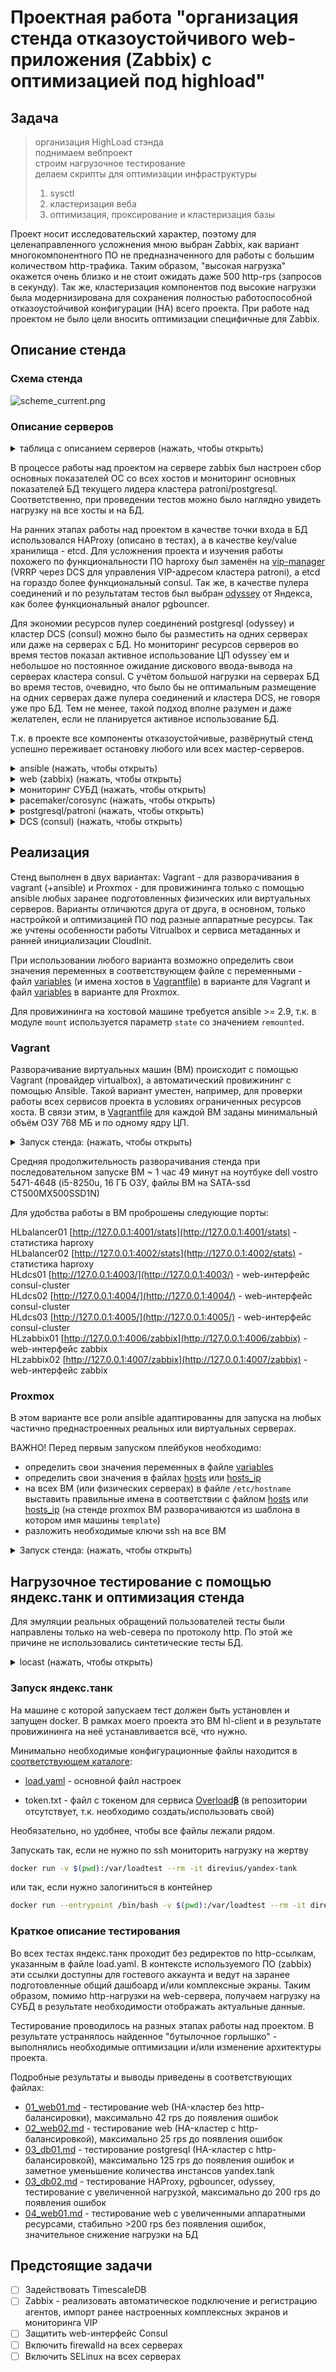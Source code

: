 # Проектная работа "организация стенда отказоустойчивого web-приложения (Zabbix) с оптимизацией под highload"

## Задача

> организация HighLoad стэнда\
> поднимаем вебпроект\
> строим нагрузочное тестирование\
> делаем скрипты для оптимизации инфраструктуры
> 1) sysctl
> 2) кластеризация веба
> 3) оптимизация, проксирование и кластеризация базы

Проект носит исследовательский характер, поэтому для целенаправленного усложнения мною выбран Zabbix, как вариант многокомпонентного ПО не предназначенного для работы с большим количеством http-трафика. Таким образом, "высокая нагрузка" окажется очень близко и не стоит ожидать даже 500 http-rps (запросов в секунду). Так же, кластеризация компонентов под высокие нагрузки была модернизирована для сохранения полностью работоспособной отказоустойчивой конфигурации (HA) всего проекта. При работе над проектом не было цели вносить оптимизации специфичные для Zabbix.

## Описание стенда

### Схема стенда

![scheme_current.png](scheme/scheme_current.png)

### Описание серверов

<details><summary>таблица с описанием серверов (нажать, чтобы открыть)</summary><p>

| hostname                     | ip-адрес                                                 | функциональная роль                                          | ключевое используемое ПО                                     | комментарий                                                  |
| ---------------------------- | -------------------------------------------------------- | ------------------------------------------------------------ | ------------------------------------------------------------ | ------------------------------------------------------------ |
| hl-client                    | 10.51.21.70                                              | точка входа web-клиентов, источник http-трафика для нагрузочного тестирования | docker, yandex.tank                                          | для использования сервиса [Overload𝛃](https://overload.yandex.net/) требуется создать свой файл с токеном |
| hl-balancer01                | 10.51.21.51, 10.51.21.50 (VIP)                           | балансировщик http-трафика, master keepalived                | haproxy, keepalived                                          |                                                              |
| hl-balancer02                | 10.51.21.52, 10.51.21.50 (VIP)                           | балансировщик http-трафика, backup keepalived                | haproxy, keepalived                                          |                                                              |
| hl-zabbix01                  | 10.51.21.57, 10.51.21.56 (VIP)                           | активный web-сервер фронтенда zabbix, бэкенд (zabbix-server) с VIP-адресом, мониторинг параметров БД текущего лидера в кластере postresql | nginx, php-fpm, zabbix-server-pgsql, zabbix-web-pgsql, mamonsu, pacemaker |                                                              |
| hl-zabbix02                  | 10.51.21.58, 10.51.21.56 (VIP)                           | активный web-сервер фронтенда zabbix, бэкенд (zabbix-server) с VIP-адресом, мониторинг параметров БД текущего лидера в кластере postresql, репозиторий mamonsu | nginx, php-fpm, zabbix-server-pgsql, zabbix-web-pgsql, mamonsu, pacemaker |                                                              |
| hl-pg-conpool01              | 10.51.21.54, 10.51.21.53 (VIP)                           | пулер соединений для postgresql, репозиторий odyssey и vip-manager, master keepalived | odyssey, keepailved, nginx                                   |                                                              |
| hl-pg-conpool02              | 10.51.21.55, 10.51.21.53 (VIP)                           | пулер соединений для postgresql, backup keepalived           | odyssey, keepailved                                          |                                                              |
| hl-pg01, hl-pg02, hl-pg03    | 10.51.21.65, 10.51.21.66, 10.51.21.67, 10.51.21.68 (VIP) | реплика кластера patroni/postgresql, инстанс vip-manager     | patroni, postgresql, vip-manager, consul-agent (client)      |                                                              |
| hl-dcs01, hl-dcs02, hl-dcs03 | 10.51.21.61, 10.51.21.62, 10.51.21.63                    | DCS, key/value storage, service discovery, нода кластера consul | consul-agent (server)                                        | service dicovery настроен, но в проекте не задействован      |
</p></details>

В процессе работы над проектом на сервере zabbix был настроен сбор основных показателей ОС со всех хостов и мониторинг основных показателей БД текущего лидера кластера patroni/postgresql. Соответственно, при проведении тестов можно было наглядно увидеть нагрузку на все хосты и на БД.

На ранних этапах работы над проектом в качестве точки входа в БД использовался HAProxy (описано в тестах), а в качестве key/value хранилища - etcd. Для усложнения проекта и изучения работы похожего по функциональности ПО haproxy был заменён на [vip-manager](https://github.com/cybertec-postgresql/vip-manager) (VRRP через DCS для управления VIP-адресом кластера patroni), а etcd на гораздо более функциональный consul. Так же, в качестве пулера соединений и по результатам тестов был выбран [odyssey](https://github.com/yandex/odyssey) от Яндекса, как более функциональный аналог pgbouncer.

Для экономии ресурсов пулер соединений postgresql (odyssey) и кластер DCS (consul) можно было бы разместить на одних серверах или даже на серверах с БД. Но мониторинг ресурсов серверов во время тестов показал активное использование ЦП odyssey`ем и небольшое но постоянное ожидание дискового ввода-вывода на серверах кластера consul. С учётом большой нагрузки на серверах БД во время тестов, очевидно, что было бы не оптимальным размещение на одних серверах даже пулера соединений и кластера DCS, не говоря уже про БД. Тем не менее, такой подход вполне разумен и даже желателен, если не планируется активное использование БД.

Т.к. в проекте все компоненты отказоустойчивые, развёрнутый стенд успешно переживает остановку любого или всех мастер-серверов.

<details><summary>ansible (нажать, чтобы открыть)</summary><p>
Для провижининга на хостовой машине требуется ansible >= 2.9, т.к. в модуле <code>mount</code> используется параметр <code>state</code>  со значением <code>remounted</code> .

Роли для провижининга на стенд Vagrant расположены в каталоге [provisioning](provisioning/).

Роли для провижининга на стенд Proxmox расположены в каталоге [provisioning_proxmox](provisioning_proxmox/).

В плейбуках ansible используются переменные, которые описаны в файле [variables](provisioning/variables) для Vagrant и в файле [variables](provisioning_proxmox/variables) если используется вариант для Proxmox. Если нужно изменить имя сервера, то кроме файла variables необходимо проверить файл [hosts](provisioning_proxmox/hosts), [hosts_ip](provisioning_proxmox/hosts_ip) или [hosts_vagrant](provisioning/hosts_vagrant) если используется vagrant.

При выполнении роли [08_zabbix/04_zabbix_createDB](provisioning/roles/08_zabbix/04_zabbix_createDB/tasks/main.yml) (пример для Vagrant) происходит удаление и повторное создание БД и пользователя zabbix в postgresql, если эти объекты ранее существовали. Если этот функционал не нужен, то можно это закомментировать.
</p></details>

<details><summary>web (zabbix) (нажать, чтобы открыть)</summary><p>
Для реализации распределения и балансировки http-трафика web-части сервера zabbix расположены на разных ВМ но настроены на работу с одним zabbix-server. При этом, отказоустойчивость web реализована избыточностью ВМ, а отказоустойчивость zabbix-server и mamonsu с помощью pacemaker/corosync.

Web-интерфейс zabbix работает на каждой ноде zabbix по адресу http://имя_или_адрес_любой_ноды:8080/zabbix. Так же, web-интерфейс доступен, в т. ч. и для нагрузочных тестов на VIP-адресе http-балансировщиков <a href="http://hl-balancer-vip.otus/zabbix">http://hl-balancer-vip.otus/zabbix</a>
Дефолтные логин-пароль для доступа к web-интерфейсу zabbix <code>Admin - zabbix</code>.

Или же сразу можно входить гостем, что и использовалось в нагрузочных тестах
<a href="http://hl-balancer-vip.otus/zabbix/index.php?enter=guest">http://hl-balancer-vip.otus/zabbix/index.php?enter=guest</a>

Для автоматической регистрации агентов в web-интерфейсе zabbix достаточно создать соответствующие правила на основе HostMetadata: для zabbix-серверов <code>HostMetadata=hlotusserver</code>, для всех остальных ВМ (они являются клиентами по отношению к zabbix-серверам) <code>HostMetadata=hlotusclient</code>.
</p></details>

<details><summary>мониторинг СУБД (нажать, чтобы открыть)</summary><p>
Мониторинг параметров СУБД PostgreSql реализован с помощью утилиты <a href="https://postgrespro.ru/products/extensions/mamonsu">mamonsu</a> от компании PotgresPro.
В моём стенде это ПО устанавливается на обе ноды сервера zabbix и настраивается на мониторинг текущего мастер-сервера БД, в т.ч. импортируется соответствующий шаблон zabbix. Конечно, в каждый момент времени работает только один экземпляр mamonsu. Это достигнуто в результате кластеризации с помощью pacemaker/corosync и введения ограничений на расположение и связанность ресурсов.
</p></details>

<details><summary>pacemaker/corosync (нажать, чтобы открыть)</summary><p>
Web-интерфейс кластера <a href="https://hl-zabbix-vip.otus:2224">https://hl-zabbix-vip.otus:2224</a> или <a href="https://10.51.21.56:2224">https://10.51.21.56:2224</a> (или https://имя_или_адрес_любой_ноды:2224)

Кластер работает в режиме active/passive. Zabbix-агенты обращаются к ресурсу cluster_vip и на него же настроены фронтенды на обоих нодах. Таким образом, и агенты zabbix и web-части zabbix работают только с одним активным процессом zabbix-server и все обращения к БД полностью корректны.

Ресурсы кластера:

- cluster_vip - общий виртуальный ip-адрес, мониторится каждые 4 секунды
- zabbix-server - systemd-ресурс на основе zabbix_server.service, мониторится каждые 10 секунд
- mamonsu - systemd-ресурс на основе созданного нативного файла systemd-сервиса mamonsu2.service, мониторится каждые 10 секунды

Все ресурсы кластера запускаются на одной ноде.
Кластер успешно переживает жёсткое отключение одной из нод.
При убийстве любого из контролируемых сервисов (ресурсов), этот ресурс успешно поднимается на той же самой ноде в течении интервала времени, указанного при создании ресурса.
</p></details>

<details><summary>postgresql/patroni (нажать, чтобы открыть)</summary><p>
Кластер postgresql/patroni отказоустойчивый, реплики работают в асинхронном режиме. Подключение к БД postgresql ограничено в pg_hba.conf (patroni) только сетью 10.51.21.0/24.

К сожалению, со стороны приложения (Zabbix) нет возможности каким-либо образом настроить отправку read-only запросов на другую реплику или БД.
[https://support.zabbix.com/browse/ZBXNEXT-1603](https://support.zabbix.com/browse/ZBXNEXT-1603)

Для разделения RW- и RO-запросов на разные ноды кластера мною было изучено и протестировано следующее ПО:

[Pgpool-II](https://www.pgpool.net/mediawiki/index.php/Main_Page) - Кроме прочего, позволяет балансировать RW- и RO-запросы на разные ноды и задействовать кеш запросов в ОЗУ. Но всё это работает только в том случае, если управление кластером БД настроено с помощью самого pgpool-II. При попытках настроить балансировку и/или кеш без управления кластером все форки pgpool-II начинают стабильно падать с ошибками сегментации.

[SQL Rrelay](http://sqlrelay.sourceforge.net/index.html) - Полноценный sql-прокси с анализом и модификацией sql-запросов. Если клиентское ПО умеет работать с postgresql, то требуется подключение собственной встраиваемой библиотеки через LD_PRELOAD. В итоге, psql отлично работает с этой библиотекой, а php-fpm и zabbix-server не могут с ней работать.
</p></details>

<details><summary>DCS (consul) (нажать, чтобы открыть)</summary><p>

На каждом сервере с репликой БД в режиме клиента работает локальный агент consul. Именно к этому агенту обращаются patroni и vip-manager за данными из key/value-хранилища. Помимо связи с кластером consul этот агент так же обеспечивает добавление сервиса postgresl в service discovery.

Схема взаимодействия patroni и vip-manager с consul

![scheme/consul.png](scheme/consul.png)

</p></details>

## Реализация

Стенд выполнен в двух вариантах: Vagrant - для разворачивания в vagrant (+ansible) и Proxmox - для провижининга только с помощью ansible любых заранее подготовленных физических или виртуальных серверов. Варианты отличаются друга от друга, в основном, только настройкой и оптимизацией ПО под разные аппаратные ресурсы. Так же учтены особенности работы Vitrualbox и сервиса метаданных и ранней инициализации CloudInit.

При использовании любого варианта возможно определить свои значения переменных в соответствующем файле с переменными - файл [variables](provisioning/variables) (и имена хостов в [Vagrantfile](Vagrantfile)) в варианте для Vagrant и файл [variables](provisioning_proxmox/variables) в варианте для Proxmox.

Для провижининга на хостовой машине требуется ansible >= 2.9, т.к. в модуле ```mount``` используется параметр ```state``` со значением ```remounted```.

### Vagrant

Разворачивание виртуальных машин (ВМ) происходит с помощью Vagrant (провайдер virtualbox), а автоматический провижининг с помощью Ansible. Такой вариант уместен, например, для проверки работы всех сервисов проекта в условиях ограниченных ресурсов хоста. В связи этим, в [Vagrantfile](Vagrantfile) для каждой ВМ заданы минимальный объём ОЗУ 768 МБ и по одному ядру ЦП.

<details><summary>Запуск стенда: (нажать, чтобы открыть)</summary><p>
Клонируем репозиторий:

```bash
git clone https://github.com/timlok/otus-highload.git
```

Переходим в каталог с проектом:

```bash
cd otus-highload
```

Запускаем создание ВМ и их провижининг:

```bash
vagrant up
```

</p></details>

Средняя продолжительность разворачивания стенда при последовательном запуске ВМ ~ 1 час 49 минут на ноутбуке dell vostro 5471-4648 (i5-8250u, 16 ГБ ОЗУ, файлы ВМ на SATA-ssd CT500MX500SSD1N)

Для удобства работы в ВМ проброшены следующие порты:

HLbalancer01 [http://127.0.0.1:4001/stats](http://127.0.0.1:4001/stats) - статистика haproxy\
HLbalancer02 [http://127.0.0.1:4002/stats](http://127.0.0.1:4002/stats) - статистика haproxy\
HLdcs01 [http://127.0.0.1:4003/](http://127.0.0.1:4003/) - web-интерфейс consul-cluster\
HLdcs02 [http://127.0.0.1:4004/](http://127.0.0.1:4004/) - web-интерфейс consul-cluster\
HLdcs03 [http://127.0.0.1:4005/](http://127.0.0.1:4005/) - web-интерфейс consul-cluster\
HLzabbix01 [http://127.0.0.1:4006/zabbix](http://127.0.0.1:4006/zabbix) - web-интерфейс zabbix\
HLzabbix02 [http://127.0.0.1:4007/zabbix](http://127.0.0.1:4007/zabbix) - web-интерфейс zabbix

### Proxmox

В этом варианте все роли ansible адаптированны для запуска на любых частично преднастроенных реальных или виртуальных серверах.

ВАЖНО! Перед первым запуском плейбуков необходимо:

- определить свои значения переменных в файле [variables](provisioning_proxmox/variables)
- определить свои значения в файлах [hosts](provisioning_proxmox/hosts) или [hosts_ip](provisioning_proxmox/hosts_ip)
- на всех ВМ (или физических серверах) в файле ```/etc/hostname``` выставить правильные имена в соответствии с файлом [hosts](provisioning_proxmox/hosts) или [hosts_ip](provisioning_proxmox/hosts_ip) (на стенде proxmox ВМ разворачиваются из шаблона в котором имя машины ```template```)
- разложить необходимые ключи ssh на все ВМ

<details><summary>Запуск стенда: (нажать, чтобы открыть)</summary><p>

Клонируем репозиторий:

```bash
git clone https://github.com/timlok/otus-highload.git
```

Переходим в каталог с ролями:

```bash
cd otus-highload/provisioning_proxmox/
```

Получаем список тасок (необязательно):

```bash
ansible-playbook -v --ssh-extra-args='-o StrictHostKeyChecking=no -o UserKnownHostsFile=/dev/null' 00_all.yml --extra-vars @variables --list-tasks
```

Запускаем, например, так:

```bash
ansible-playbook -v --ssh-extra-args='-o StrictHostKeyChecking=no -o UserKnownHostsFile=/dev/null' 00_all.yml --extra-vars @variables
```

</p></details>

## Нагрузочное тестирование с помощью яндекс.танк и оптимизация стенда

Для эмуляции реальных обращений пользователей тесты были направлены только на web-севера по протоколу http. По этой же причине не использовались синтетические тесты БД.

<details><summary>locast (нажать, чтобы открыть)</summary><p>
Тестирование выполнялось в начале работы над проектом и перед тестом никаких оптимизаций ещё не было сделано. Так же, тест носил пробный характер и не принимался во внимание. Тем не менее, файлы конфигурации находятся [здесь](tests/locust/), а результаты проведения теста приведены [здесь.](tests/locust/results)

Установка locustio

```bash
pip3 install locustio
```

Если ссылка для теста такая

[http://10.51.21.56:8080/zabbix/index.php?enter=guest](http://10.51.21.56:8080/zabbix/index.php?enter=guest)

то запускать нужно так

```bash
locust -f locust_zabbix.py --host=http://10.51.21.56:8080
```

После этого для запуска тестирования через web-интерфейс открываем [http://localhost:8089](http://localhost:8089), выставляем желаемые параметры и запускаем тест.
</p></details>

### Запуск яндекс.танк

На машине с которой запускаем тест должен быть установлен и запущен docker. В рамках моего проекта это ВМ hl-client и в результате провижининга на неё устанавливается всё, что нужно.

Минимально необходимые конфигурационные файлы находится в [соответствующем каталоге](tests/yandextank/):

- [load.yaml](tests/yandextank/load.yaml) - основной файл настроек

- token.txt - файл с токеном для сервиса [Overload𝛃](https://overload.yandex.net/) (в репозитории отсутствует, т.к. необходимо создать/использовать свой)

Необязательно, но удобнее, чтобы все файлы лежали рядом.

Запускать так, если не нужно по ssh мониторить нагрузку на жертву

```bash
docker run -v $(pwd):/var/loadtest --rm -it direvius/yandex-tank
```

или так, если нужно залогиниться в контейнер

```bash
docker run --entrypoint /bin/bash -v $(pwd):/var/loadtest --rm -it direvius/yandex-tank
```

### Краткое описание тестирования

Во всех тестах яндекс.танк проходит без редиректов по http-ссылкам, указанным в файле load.yaml. В контексте используемого ПО (zabbix) эти ссылки доступны для гостевого аккаунта и ведут на заранее подготовленные общий дашбоард и/или комплексные экраны. Таким образом, помимо http-нагрузки на web-сервера, получаем нагрузку на СУБД в результате необходимости отображать актуальные данные.

Тестирование проводилось на разных этапах работы над проектом. В результате устранялось найденное  "бутылочное горлышко" - выполнялись необходимые оптимизации и/или изменение архитектуры проекта.

Подробные результаты и выводы приведены в соответствующих файлах:

- [01_web01.md](tests/tank/01_web01.md) - тестирование web (HA-кластер без http-балансировки), максимально 42 rps до появления ошибок
- [02_web02.md](tests/tank/02_web02.md) - тестирование web (HA-кластер с http-балансировкой), максимально 25 rps до появления ошибок
- [03_db01.md](tests/tank/03_db01.md) - тестирование postgresql (HA-кластер с http-балансировкой), максимально 125 rps до появления ошибок и заметное уменьшение количества инстансов yandex.tank
- [03_db02.md](tests/tank/03_db02.md) - тестирование HAProxy, pgbouncer, odyssey, тестирование с увеличенной нагрузкой, максимально до 200 rps до появления ошибок
- [04_web01.md](tests/tank/04_web01.md) - тестирование web с увеличенными аппаратными ресурсами, стабильно >200 rps без появления ошибок, значительное снижение нагрузки на БД

## Предстоящие задачи

- [ ]  Задействовать TimescaleDB
- [ ]  Zabbix - реализовать автоматическое подключение и регистрацию агентов, импорт ранее настроенных комплексных экранов и мониторинга VIP
- [ ]  Защитить web-интерфейс Consul
- [ ]  Включить firewalld на всех серверах
- [ ]  Включить SELinux на всех серверах
